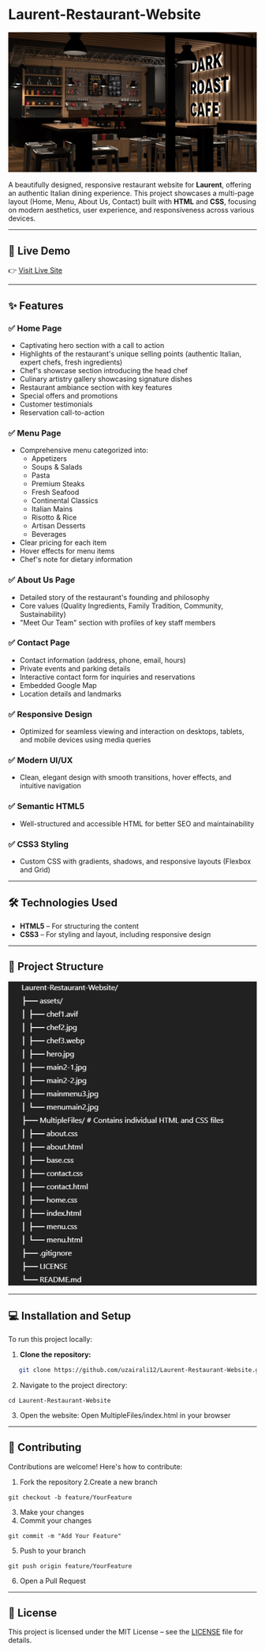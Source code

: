 # Laurent-Restaurant-Website

![Laurent Restaurant Banner](assets/hero.jpg)

A beautifully designed, responsive restaurant website for **Laurent**, offering an authentic Italian dining experience. This project showcases a multi-page layout (Home, Menu, About Us, Contact) built with **HTML** and **CSS**, focusing on modern aesthetics, user experience, and responsiveness across various devices.

---

## 🚀 Live Demo

👉 [Visit Live Site](https://uzairali12.github.io/Laurent-Restaurant-Website/)

---

## ✨ Features

### ✅ Home Page
- Captivating hero section with a call to action
- Highlights of the restaurant's unique selling points (authentic Italian, expert chefs, fresh ingredients)
- Chef's showcase section introducing the head chef
- Culinary artistry gallery showcasing signature dishes
- Restaurant ambiance section with key features
- Special offers and promotions
- Customer testimonials
- Reservation call-to-action

### ✅ Menu Page
- Comprehensive menu categorized into:
  - Appetizers
  - Soups & Salads
  - Pasta
  - Premium Steaks
  - Fresh Seafood
  - Continental Classics
  - Italian Mains
  - Risotto & Rice
  - Artisan Desserts
  - Beverages
- Clear pricing for each item
- Hover effects for menu items
- Chef's note for dietary information

### ✅ About Us Page
- Detailed story of the restaurant's founding and philosophy
- Core values (Quality Ingredients, Family Tradition, Community, Sustainability)
- "Meet Our Team" section with profiles of key staff members

### ✅ Contact Page
- Contact information (address, phone, email, hours)
- Private events and parking details
- Interactive contact form for inquiries and reservations
- Embedded Google Map
- Location details and landmarks

### ✅ Responsive Design
- Optimized for seamless viewing and interaction on desktops, tablets, and mobile devices using media queries

### ✅ Modern UI/UX
- Clean, elegant design with smooth transitions, hover effects, and intuitive navigation

### ✅ Semantic HTML5
- Well-structured and accessible HTML for better SEO and maintainability

### ✅ CSS3 Styling
- Custom CSS with gradients, shadows, and responsive layouts (Flexbox and Grid)

---

## 🛠️ Technologies Used

- **HTML5** – For structuring the content
- **CSS3** – For styling and layout, including responsive design

---

## 📂 Project Structure

![structure](assets/Project-Structure.png)


---

## 💻 Installation and Setup

To run this project locally:

1. **Clone the repository:**
```bash
   git clone https://github.com/uzairali12/Laurent-Restaurant-Website.git
```
2. Navigate to the project directory:
```
cd Laurent-Restaurant-Website
```
3. Open the website:
Open MultipleFiles/index.html in your browser

---
## 🤝 Contributing
Contributions are welcome! Here's how to contribute:

1. Fork the repository
2.Create a new branch
```
git checkout -b feature/YourFeature
```
3. Make your changes
4. Commit your changes
```
git commit -m "Add Your Feature"
```
5. Push to your branch
```
git push origin feature/YourFeature
```
6. Open a Pull Request
---
## 📄 License
This project is licensed under the MIT License – see the [LICENSE](LICENSE) file for details.

